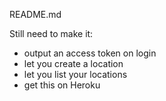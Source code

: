 README.md

Still need to make it:

* output an access token on login
* let you create a location
* let you list your locations
* get this on Heroku